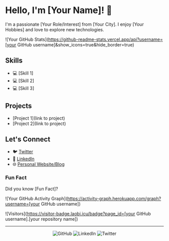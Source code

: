 <!-- Your Name -->
# Hello, I'm [Your Name]! 👋

<!-- Your Bio -->
I'm a passionate [Your Role/Interest] from [Your City]. I enjoy [Your Hobbies] and love to explore new technologies.

<!-- GitHub Stats -->
![Your GitHub Stats](https://github-readme-stats.vercel.app/api?username=[your GitHub username]&show_icons=true&hide_border=true)

<!-- Skills -->
## Skills
- 💻 [Skill 1]
- 💻 [Skill 2]
- 💻 [Skill 3]

<!-- Projects -->
## Projects
- [Project 1](link to project)
- [Project 2](link to project)

<!-- Let's Connect -->
## Let's Connect
- 🐦 [Twitter](https://twitter.com/yourtwitterhandle)
- 💼 [LinkedIn](https://www.linkedin.com/in/yourlinkedinprofile/)
- 🌐 [Personal Website/Blog](https://yourwebsite.com)

<!-- Fun Fact -->
### Fun Fact
Did you know [Fun Fact]?

<!-- GitHub Activity Graph -->
![Your GitHub Activity Graph](https://activity-graph.herokuapp.com/graph?username=[your GitHub username])

<!-- Visitors Badge -->
![Visitors](https://visitor-badge.laobi.icu/badge?page_id=[your GitHub username].[your repository name])

<!-- Footer -->
<hr>

<p align="center">
  <img src="https://img.icons8.com/material/24/000000/github.png" alt="GitHub"/>
  <img src="https://img.icons8.com/material/24/000000/linkedin.png" alt="LinkedIn"/>
  <img src="https://img.icons8.com/material/24/000000/twitter-squared.png" alt="Twitter"/>
</p>
